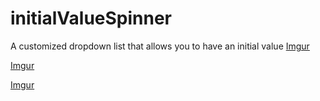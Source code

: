 # initialValueSpinner
A customized dropdown list that allows you to have an initial value
[Imgur](http://i.imgur.com/eUdhOp9.png)

[Imgur](http://i.imgur.com/mqF4GTm.png)

[Imgur](http://i.imgur.com/ApbXoMn.png)

